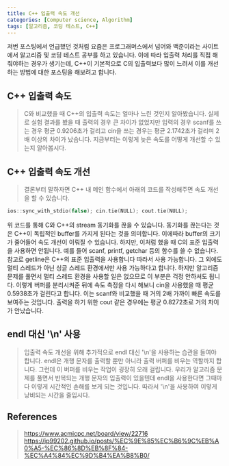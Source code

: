 ```yaml
---
title: C++ 입출력 속도 개선
categories: [Computer science, Algorithm]
tags: [알고리즘, 코딩 테스트, C++]
---
```


저번 포스팅에서 언급했던 것처럼 요즘은 프로그래머스에서 넘어와 백준이라는 사이트에서 알고리즘 및 코딩 테스트 공부를 하고 있습니다. 이에 따라 입출력 처리를 직접 해줘야하는 경우가 생기는데, C++이 기본적으로 C의 입출력보다 많이 느려서 이를 개선하는 방법에 대한 포스팅을 해보려고 합니다.

## C++ 입출력 속도
> C와 비교했을 때 C++의 입출력 속도는 얼마나 느린 것인지 알아봤습니다. 실제로 실험 결과를 봤을 때 출력의 경우 큰 차이가 없었지만 입력의 경우 scanf를 쓰는 경우 평균 0.9206초가 걸리고 cin을 쓰는 경우는 평균 2.1742초가 걸리며 2배 이상의 차이가 났습니다. 지금부터는 이렇게 늦은 속도를 어떻게 개선할 수 있는지 알아봅시다.

## C++ 입출력 속도 개선
> 결론부터 말하자면 C++ 내 메인 함수에서 아래의 코드를 작성해주면 속도 개선을 할 수 있습니다.
```cpp
ios::sync_with_stdio(false); cin.tie(NULL); cout.tie(NULL);
```
위 코드를 통해 C와 C++의 stream 동기화를 끊을 수 있습니다. 동기화를 끊는다는 것은 C++이 독립적인 buffer를 가지게 된다는 것을 의미합니다. 이에따라 buffer의 크기가 줄어들어 속도 개선이 이뤄질 수 있습니다. 하지만, 이처럼 했을 때 C의 표준 입출력을 사용하면 안됩니다. 예를 들어 scanf, printf, getchar 등의 함수를 쓸 수 없습니다. 참고로 getline은 C++의 표준 입출력을 사용합니다 따라서 사용 가능합니다. 그 외에도 멀티 스레드가 아닌 싱글 스레드 환경에서만 사용 가능하다고 합니다. 하지만 알고리즘 문제를 풀면서 멀티 스레드 환경을 사용할 일은 없으므로 이 부분은 걱정 안하셔도 됩니다. 이렇게 버퍼를 분리시켜준 뒤에 속도 측정을 다시 해보니 cin을 사용했을 때 평균 0.5938초가 걸린다고 합니다. 이는 scanf와 비교했을 때 거의 2배 가까이 빠른 속도를 보여주는 것입니다. 출력을 하기 위한 cout 같은 경우에는 평균 0.8272초로 거의 차이가 안났습니다.

## endl 대신 '\n' 사용
> 입출력 속도 개선을 위해 추가적으로 endl 대신 '\n'을 사용하는 습관을 들여야 합니다. endl은 개행 문자를 출력할 뿐만 아니라 출력 버퍼를 비우는 역할까지 합니다. 그런데 이 버퍼를 비우는 작업이 굉장히 오래 걸립니다. 우리가 알고리즘 문제를 풀면서 반복되는 개행 문자의 입출력이 있을텐데 endl을 사용한다면 그때마다 이렇게 시간적인 손해를 보게 되는 것입니다. 따라서 '\n'을 사용하여 이렇게 낭비되는 시간을 줄입시다.

## References
> https://www.acmicpc.net/board/view/22716  
https://ip99202.github.io/posts/%EC%9E%85%EC%B6%9C%EB%A0%A5-%EC%86%8D%EB%8F%84-%EC%A4%84%EC%9D%B4%EA%B8%B0/

